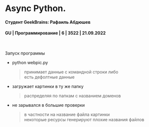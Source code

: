 # Async Python. 
#### Студент GeekBrains: Рафаиль Абдюшев
#### GU | Программирование | 6 | 3522 | 21.09.2022

<br>

Запуск программы
* python webpic.py
    > принимает данные с командной строки либо<br>
    > есть дефолтные данные

* загружает картинки в ту же папку
    > распределяя по папкам с названием доменов

* не зарывался в большие проверки
    > в частности на название файла картинки<br>
    > некоторые ресурсы генерируют плохие названия файлов<br>




   






    


